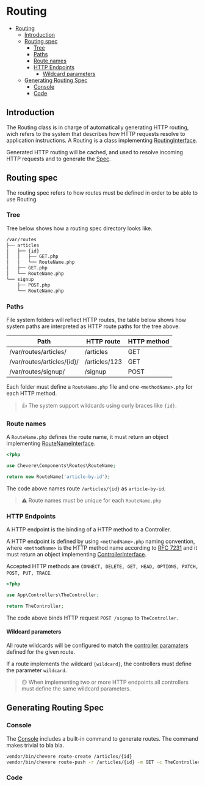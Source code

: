 # Routing

- [Routing](#routing)
  - [Introduction](#introduction)
  - [Routing spec](#routing-spec)
    - [Tree](#tree)
    - [Paths](#paths)
    - [Route names](#route-names)
    - [HTTP Endpoints](#http-endpoints)
      - [Wildcard parameters](#wildcard-parameters)
  - [Generating Routing Spec](#generating-routing-spec)
    - [Console](#console)
    - [Code](#code)

## Introduction

The Routing class is in charge of automatically generating HTTP routing, wich refers to the system that describes how HTTP requests resolve to application instructions. A Routing is a class implementing [RoutingInterface](Chevere\Components\Routing\Interfaces\RoutingInterface).

Generated HTTP routing will be cached, and used to resolve incoming HTTP requests and to generate the [Spec](OmgWhatSTHESPEC?).

## Routing spec

The routing spec refers to how routes must be defined in order to be able to use Routing. 

### Tree

Tree below shows how a routing spec directory looks like.

```bash
/var/routes
├── articles
│   ├── {id}
│   │   ├── GET.php
│   │   └── RouteName.php
│   ├── GET.php
│   └── RouteName.php
└── signup
    ├── POST.php
    └── RouteName.php
```

### Paths

File system folders will reflect HTTP routes, the table below shows how system paths are interpreted as HTTP route paths for the tree above.

| Path                       | HTTP route    | HTTP method |
| -------------------------- | ------------- | ----------- |
| /var/routes/articles/      | /articles     | GET         |
| /var/routes/articles/{id}/ | /articles/123 | GET         |
| /var/routes/signup/        | /signup       | POST        |

Each folder must define a `RouteName.php` file and one `<methodName>.php` for each HTTP method.

> 👍 The system support wildcards using curly braces like `{id}`.

### Route names

A `RouteName.php` defines the route name, it must return an object implementing [RouteNameInterface](Chevere\Components\Routes\Interfaces\RouteNameInterface).

```php
<?php

use Chevere\Components\Routes\RouteName;

return new RouteName('article-by-id');
```

The code above names route `/articles/{id}` as `article-by-id`.

> ⚠ Route names must be unique for each `RouteName.php`

### HTTP Endpoints

A HTTP endpoint is the binding of a HTTP method to a Controller.

A HTTP endpoint is defined by using `<methodName>.php` naming convention, where `<methodName>` is the HTTP method name according to [RFC 7231](https://tools.ietf.org/html/rfc7231) and it must return an object implementing [ControllerInterface](Chevere\Components\Controller\Interfaces\ControllerInterface).

Accepted HTTP methods are `CONNECT, DELETE, GET, HEAD, OPTIONS, PATCH, POST, PUT, TRACE`.

```php
<?php

use App\Controllers\TheController;

return TheController;
```

The code above binds HTTP request `POST /signup` to `TheController`.

#### Wildcard parameters

All route wildcards will be configured to match the [controller paramaters](controllers.md) defined for the given route.

If a route implements the wildcard `{wildcard}`, the controllers must define the parameter `wildcard`.

> 🙃 When implementing two or more HTTP endpoints all controllers must define the same wildcard parameters.


## Generating Routing Spec

### Console

The [Console](console.md) includes a built-in command to generate routes. The command makes trivial to bla bla.

```bash
vendor/bin/chevere route-create /articles/{id}
vendor/bin/chevere route-push -r /articles/{id} -m GET -c TheController
```

### Code